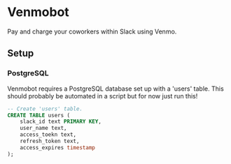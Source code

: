 # Venmobot
Pay and charge your coworkers within Slack using Venmo.

## Setup
### PostgreSQL
Venmobot requires a PostgreSQL database set up with a 'users' table.  This should
probably be automated in a script but for now just run this!

```sql
-- Create 'users' table.
CREATE TABLE users (
    slack_id text PRIMARY KEY,
    user_name text,
    access_toekn text,
    refresh_token text,
    access_expires timestamp
);
```

